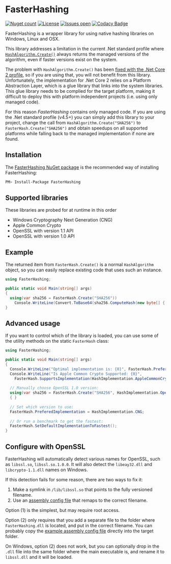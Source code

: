 # FasterHashing
[![Nuget count](https://img.shields.io/nuget/v/FasterHashing.svg)](https://www.nuget.org/packages/FasterHashing/)
[![License](https://img.shields.io/github/license/kenkendk/FasterHashing.svg)](https://github.com/kenkendk/FasterHashing/blob/master/LICENSE)
[![Issues open](https://img.shields.io/github/issues-raw/kenkendk/FasterHashing.svg)](https://github.com/kenkendk/FasterHashing/issues/)
[![Codacy Badge](https://api.codacy.com/project/badge/Grade/0e55381f49cb474ab04201e63b840043)](https://www.codacy.com/manual/kenneth/FasterHashing?utm_source=github.com&amp;utm_medium=referral&amp;utm_content=kenkendk/FasterHashing&amp;utm_campaign=Badge_Grade)

FasterHashing is a wrapper library for using native hashing libraries on Windows, Linux and OSX.

This library addresses a limitation in the current .Net standard profile where [`HashAlgorithm.Create()`](https://msdn.microsoft.com/en-us/library/system.security.cryptography.hashalgorithm.create(v=vs.110).aspx) always returns the managed versions of the algorithm, even if faster versions exist on the system.

The problem with `HashAlgorithm.Create()` has been [fixed with the .Net Core 2 profile](https://blogs.msdn.microsoft.com/dotnet/2017/06/07/performance-improvements-in-net-core/), so if you are using that, you will not benefit from this library. 
Unfortunately, the implementation for .Net Core 2 relies on a Platform Abstraction Layer, which is a glue library that links into the system libraries.
This glue library needs to be complied for the target platform, making it difficult to deploy this with platform independent projects (i.e. using only managed code).

For this reason *FasterHashing* contains only managed code. If you are using the .Net standard profile (v4.5+) you can simply add this library to your project, change the call from `HashAlgorithm.Create("SHA256")` to `FasterHash.Create("SHA256")` and obtain speedups on all supported platforms while falling back to the managed implementation if none are found.

## Installation
The [FasterHashing NuGet package](https://www.nuget.org/packages/FasterHashing) is the recommended way of installing FasterHashing:
```bash
PM> Install-Package FasterHashing
```

## Supported libraries
These libraries are probed for at runtime in this order
* Windows Cryptography Next Generation (CNG)
* Apple Common Crypto
* OpenSSL with version 1.1 API
* OpenSSL with version 1.0 API

## Example
The returned item from `FasterHash.Create()` is a normal `HashAlgorithm` object, so you can easily replace existing code that uses such an instance.
```csharp
using FasterHashing;

public static void Main(string[] args) 
{
  using(var sha256 = FasterHash.Create("SHA256"))
    Console.WriteLine(Convert.ToBase64(sha256.ComputeHash(new byte[] { 0, 1, 2, 3 }));
}
```

## Advanced usage
If you want to control which of the library is loaded, you can use some of the utility methods on the static `FasterHash` class:
```csharp
using FasterHashing;

public static void Main(string[] args) 
{
  Console.WriteLine("Optimal implementation is: {0}", FasterHash.PreferedImplementation);
  Console.WriteLine("Is Apple Common Crypto Supported: {0}", 
    FasterHash.SupportsImplementation(HashImplementation.AppleCommonCrypto));
  
  // Manually choose OpenSSL 1.0 version:
  using(var sha256 = FasterHash.Create("SHA256", HashImplementation.OpenSSL10))
  { }
  
  // Set which version to use:
  FasterHash.PreferedImplementation = HashImplementation.CNG;
  
  // Or run a benchmark to get the fastest:
  FasterHash.SetDefaultImplementationToFastest();
}

```

## Configure with OpenSSL
FasterHashing will automatically detect various names for OpenSSL, such as `libssl.so`, `libssl.so.1.0.0`. It will also detect the `libeay32.dll` and `libcrypto-1.1.dll` names on Windows. 

If this detection fails for some reason, there are two ways to fix it:

1. Make a symlink in `/lib/libssl.so` that points to the fully versioned filename.
2. Use an [assembly config file](https://github.com/kenkendk/FasterHashing/blob/master/FasterHashing.dll.config) that remaps to the correct filename.

Option (1) is the simplest, but may require root access.

Option (2) only requires that you add a separate file to the folder where `FasterHashing.dll` is located, and put in the correct filename. You can probably copy the [example assembly config file](https://github.com/kenkendk/FasterHashing/blob/master/FasterHashing.dll.config) directly into the target folder.

On Windows, option (2) does not work, but you can optionally drop in the `.dll` file into the same folder where the main executable is, and rename it to `libssl.dll` and it will be loaded.
